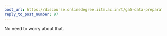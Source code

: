 ```yaml
---
post_url: https://discourse.onlinedegree.iitm.ac.in/t/ga5-data-preparation-discussion-thread-tds-jan-2025/166576/99
reply_to_post_number: 97
---
```

No need to worry about that.